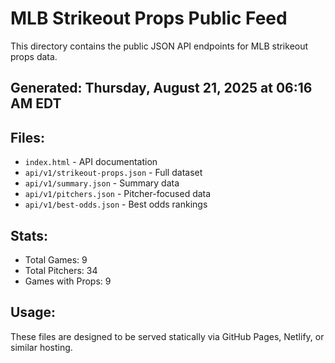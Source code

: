 # MLB Strikeout Props Public Feed

This directory contains the public JSON API endpoints for MLB strikeout props data.

## Generated: Thursday, August 21, 2025 at 06:16 AM EDT

## Files:
- `index.html` - API documentation
- `api/v1/strikeout-props.json` - Full dataset
- `api/v1/summary.json` - Summary data
- `api/v1/pitchers.json` - Pitcher-focused data  
- `api/v1/best-odds.json` - Best odds rankings

## Stats:
- Total Games: 9
- Total Pitchers: 34
- Games with Props: 9

## Usage:
These files are designed to be served statically via GitHub Pages, Netlify, or similar hosting.

